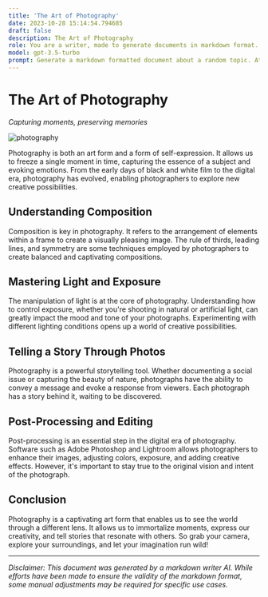 ```yaml
---
title: 'The Art of Photography'
date: 2023-10-28 15:14:54.794685
draft: false
description: The Art of Photography
role: You are a writer, made to generate documents in markdown format. It is very important that all of the documents you generate are in valid markdown format.
model: gpt-3.5-turbo
prompt: Generate a markdown formatted document about a random topic. At the bottom, include a disclaimer explaining that the document was generated by you. The first line of the document should be the title. Make sure that the entire document is in proper markdown format, using a mix of various tags to make the document visually appealing.
---
```


# The Art of Photography

*Capturing moments, preserving memories* 

![photography](https://www.example.com/photography.jpg)

Photography is both an art form and a form of self-expression. It allows us to freeze a single moment in time, capturing the essence of a subject and evoking emotions. From the early days of black and white film to the digital era, photography has evolved, enabling photographers to explore new creative possibilities.

## Understanding Composition

Composition is key in photography. It refers to the arrangement of elements within a frame to create a visually pleasing image. The rule of thirds, leading lines, and symmetry are some techniques employed by photographers to create balanced and captivating compositions.

## Mastering Light and Exposure

The manipulation of light is at the core of photography. Understanding how to control exposure, whether you're shooting in natural or artificial light, can greatly impact the mood and tone of your photographs. Experimenting with different lighting conditions opens up a world of creative possibilities.

## Telling a Story Through Photos

Photography is a powerful storytelling tool. Whether documenting a social issue or capturing the beauty of nature, photographs have the ability to convey a message and evoke a response from viewers. Each photograph has a story behind it, waiting to be discovered.

## Post-Processing and Editing

Post-processing is an essential step in the digital era of photography. Software such as Adobe Photoshop and Lightroom allows photographers to enhance their images, adjusting colors, exposure, and adding creative effects. However, it's important to stay true to the original vision and intent of the photograph.

## Conclusion

Photography is a captivating art form that enables us to see the world through a different lens. It allows us to immortalize moments, express our creativity, and tell stories that resonate with others. So grab your camera, explore your surroundings, and let your imagination run wild!

---

*Disclaimer: This document was generated by a markdown writer AI. While efforts have been made to ensure the validity of the markdown format, some manual adjustments may be required for specific use cases.*